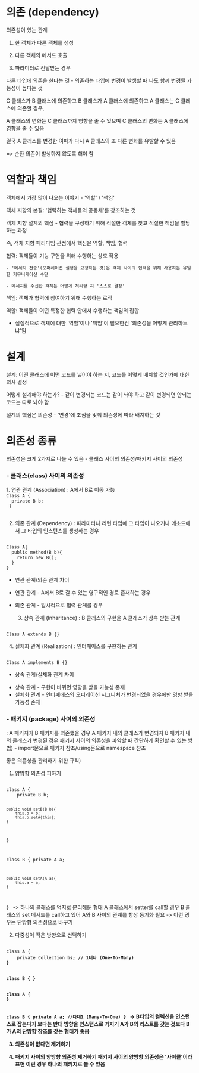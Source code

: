 <h1>의존 (dependency)</h1>

의존성이 있는 관계

1. 한 객체가 다른 객체를 생성


2. 다른 객체의 메서드 호출


3. 파라미터로 전달받는 경우


다른 타입에 의존을 한다는 것 - 의존하는 타입에 변경이 발생할 때 나도 함께 변경될 가능성이 높다는 것


C 클래스가 B 클래스에 의존하고 B 클래스가 A 클래스에 의존하고 A 클래스는 C 클래스에 의존할 경우,

A 클래스의 변화는 C 클래스까지 영향을 줄 수 있으며 C 클래스의 변화는 A 클래스에 영향을 줄 수 있음

결국 A 클래스를 변경한 여파가 다시 A 클래스의 또 다른 변화를 유발할 수 있음

=> 순환 의존이 발생하지 않도록 해야 함


<h1>역할과 책임</h1>
객체에서 가장 많이 나오는 이야기 - '역할' / '책임'

객체 지향의 본질: '협력하는 객체들의 공동체'를 창조하는 것

객체 지향 설계의 핵심 - 협력을 구성하기 위해 적절한 객체를 찾고 적절한 책임을 할당하는 과정

즉, 객체 지향 패러다임 관점에서 핵심은 역할, 책임, 협력


협력: 객체들이 기능 구현을 위해 수행하는 상호 작용

	- '메세지 전송'(오퍼레이션 실행을 요청하는 것)은 객체 사이의 협력을 위해 사용하는 유일한 커뮤니케이션 수단
	
	- 메세지를 수신한 객체는 어떻게 처리할 지 '스스로 결정'
	
책임: 객체가 협력에 참여하기 위해 수행하는 로직

역할: 객체들이 어떤 특정한 협력 안에서 수행하는 책임의 집합


* 실질적으로 객체에 대한 '역할'이나 '책임'이 필요한건 '의존성을 어떻게 관리하느냐'임


<h1>설계</h1>
설계: 어떤 클래스에 어떤 코드를 넣어야 하는 지, 코드를 어떻게 배치할 것인가에 대한 의사 결정

어떻게 설계해야 하는가? - 같이 변경되는 코드는 같이 놔야 하고 같이 변경되면 안되는 코드는 따로 놔야 함


설계의 핵심은 의존성 - '변경'에 초점을 맞춰 의존성에 따라 배치하는 것


<h1>의존성 종류</h1>
의존성은 크게 2가지로 나눌 수 있음 - <bold>클래스</bold> 사이의 의존성/<bold>패키지</bold> 사이의 의존성

<h3>- 클래스(class) 사이의 의존성</h3>
  1. 연관 관계 (Association)
    : A에서 B로 이동 가능
    
<code>
Class A {
  private B b;
 }
 </code>
 
  2. 의존 관계 (Dependency)
  : 파라미터나 리턴 타입에 그 타입이 나오거나 메소드에서 그 타입의 인스턴스를 생성하는 경우
  
<code>
Class A{
  public method(B b){
    return new B();
  }
}
</code>


* 연관 관계/의존 관계 차이 
- 연관 관계 - A에서 B로 갈 수 있는 영구적인 경로 존재하는 경우

- 의존 관계 - 일시적으로 협력 관계를 경우

  3. 상속 관계 (Inharitance) 
  : B 클래스의 구현을 A 클래스가 상속 받는 관계 
  
<code>
Class A extends B {}
</code>

  4. 실체화 관계 (Realization)
  : 인터페이스를 구현하는 관계
  
<code>
Class A implements B {}
</code> 

* 상속 관계/실체화 관계 차이
- 상속 관계 - 구현이 바뀌면 영향을 받을 가능성 존재
- 실체화 관계 - 인터페에스의 오퍼레이션 시그니처가 변경되었을 경우에만 영향 받을 가능성 존재


<h3>- 패키지 (package) 사이의 의존성</h3>
  : A 패키지가 B 패키지를 의존했을 경우 A 패키지 내의 클래스가 변경되자 B 패키지 내의 클래스가 변경된 경우
  패키지 사이의 의존성을 파악할 때 간단하게 확인할 수 있는 방법)
   - import문으로 패키지 참조/using문으로 namespace 참조

좋은 의존성을 관리하기 위한 규칙)
1. 양방향 의존성 피하기
<code>
class A {
	private B b;
	
	public void setB(B b){
		this.b = b;
		this.b.setA(this);
	}
}

class B {
	private A a;
	
	public void setA(A a){
		this.a = a;
	}
}
</code>
-> 하나의 클래스를 억지로 분리해둔 형태
A 클래스에서 setter를 call할 경우 B 클래스의 set 메서드를 call하고 있어 A와 B 사이의 관계를 항상 동기화 필요
-> 이런 경우는 단방향 의존성으로 바꾸기

2. 다중성이 적은 방향으로 선택하기
<code>
class A {
	private Collection<B> bs; // 1대다 (One-To-Many)
}

class B {
}
</code>

<code>
class A {
}

class B {
	private A a; //다대1 (Many-To-One)
}
</code>
-> B타입의 컬렉션을 인스턴스로 잡는다기 보다는 반대 방향을 인스턴스로 가지기
A가 B의 리스트를 갖는 것보다 B가 A의 단방향 참조를 갖는 형태가 좋음

3. 의존성이 없다면 제거하기

4. 패키지 사이의 양방향 의존성 제거하기
패키지 사이의 양방향 의존성은 '사이클'이라 표현
이런 경우 하나의 패키지로 볼 수 있음
